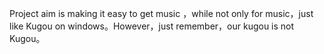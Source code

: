 Project aim is making it easy to get music ，while not only for music，just like Kugou on windows。However，just remember，our kugou is not Kugou。